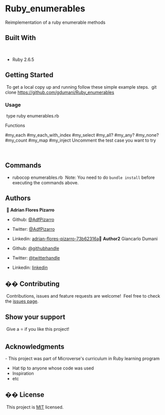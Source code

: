 # Ruby_enumerables
  Reimplementation of a ruby enumerable methods
​
## Built With
​
- Ruby 2.6.5
​

## Getting Started
​
To get a local copy up and running follow these simple example steps.
​
git clone https://github.com/gdumani/Ruby_enumerables
​
### Usage
​
type
 ruby enumerables.rb

 Functions

 #my_each
 #my_each_with_index
 #my_select
 #my_all?
 #my_any?
 #my_none?
 #my_count
 #my_map
 #my_inject
 Uncomment the test case you want to try


​
## Commands
- rubocop enumerables.rb
​
Note: You need to do `bundle install` before executing the commands above.
​
## Authors
​
👤 **Adrian Flores Pizarro**
​
- Github: [@AdfPizarro](https://github.com/AdfPizarro)
- Twitter: [@AdfPizarro](https://twitter.com/adfpizarro)
- Linkedin: [adrian-flores-pizarro-73b62316a](https://www.linkedin.com/in/adrian-flores-pizarro-73b62316a/)
​
👤 **Author2**
Giancarlo Dumani

- Github: [@githubhandle](https://github.com/gdumani)
- Twitter: [@twitterhandle](https://twitter.com/gdumani1)
- Linkedin: [linkedin](https://www.linkedin.com/in/giancarlo-dumani-a7364a1a1/)

## �� Contributing
​
Contributions, issues and feature requests are welcome!
​
Feel free to check the [issues page](issues/).
​
## Show your support
​
Give a ⭐️ if you like this project!
​
## Acknowledgments

​- This project was part of Microverse's curriculum in Ruby learning program
- Hat tip to anyone whose code was used
- Inspiration
- etc
​
## �� License
​
This project is [MIT](lic.url) licensed.
